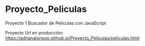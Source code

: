 # Proyecto_Peliculas
Proyecto 1 Buscador de Peliculas con JavaScript

Proyecto Url en producción: https://adrianalonsoo.github.io/Proyecto_Peliculas/peliculas.html
